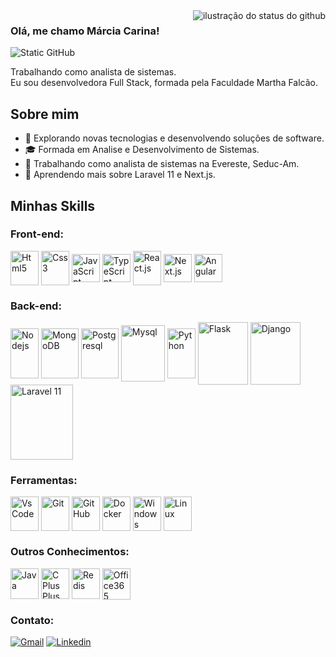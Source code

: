 
<img align='right' src="https://github-readme-stats.vercel.app/api/top-langs/?username=mcarina&title_color=783c00&text_color=af552e&icon_color=783c00&bg_color=f8efd&hide_border=false&include_all_commits=true&count_private=true&layout=compact" alt="ilustração do status do github">

### Olá, me chamo Márcia Carina!

<img src="https://img.shields.io/static/v1?label=Overview&message=Mcarina&color=f8efd4&style=for-the-badge&logo=GitHub" alt="Static GitHub">

<p>Trabalhando como analista de sistemas.<br/> Eu sou desenvolvedora Full Stack, formada pela Faculdade Martha Falcão.</p>


## Sobre mim

- 🤔 Explorando novas tecnologias e desenvolvendo soluções de software.
- 🎓 Formada em Analise e Desenvolvimento de Sistemas.
- 💼 Trabalhando como analista de sistemas na Evereste, Seduc-Am.
- 🌱 Aprendendo mais sobre Laravel 11 e Next.js.


## Minhas Skills
### Front-end:
<div style="display: inline_block">
  <img align="center" height="55" width="45" src="https://icongr.am/devicon/html5-original-wordmark.svg?size=49&color=0342bd" title="Html5">
  <img align="center"height="55" width="45" src="https://icongr.am/devicon/css3-original-wordmark.svg?size=49&color=df8f20" title="Css3">
  <img align="center"height="45" width="45" src="https://icongr.am/devicon/javascript-original.svg?size=49&color=0342bd" title="JavaScript">
  <img align="center"height="45" width="45" src="https://icongr.am/devicon/typescript-original.svg?size=47&color=currentColor" title="TypeScript">
  <img align="center" height="55" width="45" src="https://icongr.am/devicon/react-original-wordmark.svg?size=49&color=df8f20" title="React.js">
  <img align="center" height="45" width="45" src="https://cdn.jsdelivr.net/gh/devicons/devicon@latest/icons/nextjs/nextjs-original.svg" title="Next.js" />
  <img align="center"height="45" width="45" src="https://icongr.am/devicon/angularjs-original.svg?size=128&color=currentColor" title="Angular">
 
</div>

### Back-end:
<div>
 <img align="center" height="80" width="45" src="https://icongr.am/devicon/nodejs-original.svg?size=50&color=currentColor" title="Nodejs">
 <img align="center" height="80" width="60"height="60" width="45" src="https://icongr.am/devicon/mongodb-original-wordmark.svg?size=111&color=currentColor" title="MongoDB">
 <img align="center" height="80" width="60" src="https://icongr.am/devicon/postgresql-original-wordmark.svg?size=50&color=currentColor" title="Postgresql">
 <img align="center" height="90" width="70" src="https://icongr.am/devicon/mysql-original-wordmark.svg?size=50&color=currentColor" title="Mysql">
 <img align="center" height="80" width="45" src="https://icongr.am/devicon/python-original.svg?size=50&color=currentColor" title="Python">
 <img align="center" height="100" width="80" src="https://cdn.jsdelivr.net/gh/devicons/devicon@latest/icons/flask/flask-original-wordmark.svg" title="Flask" />
 <img align="center" height="100" width="80" src="https://cdn.jsdelivr.net/gh/devicons/devicon@latest/icons/djangorest/djangorest-original.svg" title="Django">
 <img align="center" height="120" width="100" src="https://cdn.jsdelivr.net/gh/devicons/devicon@latest/icons/laravel/laravel-line-wordmark.svg" title="Laravel 11" />

 </div>

### Ferramentas:
<div>
<img align="center" height="55" width="45" src="https://icongr.am/devicon/visualstudio-plain.svg?size=33&color=1955a4" title="Vs Code">
<img align="center" height="55" width="45" src="https://icongr.am/devicon/git-original.svg?size=61&color=currentColor" title="Git">
<img align="center" height="55" width="45" src="https://icongr.am/simple/github.svg?size=49&color=2b1c72&colored=false" title="GitHub">
<img align="center" height="55" width="45" src="https://icongr.am/devicon/docker-original-wordmark.svg?size=50&color=currentColor" title="Docker">
<img align="center" height="55" width="45" src="https://icongr.am/devicon/windows8-original.svg?size=33&color=1955a" title="Windows">
<img align="center" height="55" width="45" src="https://icongr.am/devicon/linux-original.svg?size=50&color=currentColor" title="Linux">
 </div>



### Outros Conhecimentos:
<div>
   <img align="center" height="49" width="45" src="https://icongr.am/devicon/java-original-wordmark.svg?size=50&color=currentColor" title="Java">
   <img align="center" height="49" width="45" src="https://icongr.am/devicon/cplusplus-original.svg?size=50&color=currentColor" title="C Plus Plus">
   <img align="center" height="49" width="45" src="https://icongr.am/devicon/redis-original-wordmark.svg?size=50&color=currentColor" title="Redis">
   <img align="center" height="50" width="45" src="https://icongr.am/simple/microsoftoffice.svg?size=45&color=cd6713&colored=false" title="Office365">
</div>
 
### Contato:
<div> 
  <a href = "mailto:marciacarina931@gmail.com"><img src="https://icongr.am/simple/gmail.svg?size=35&color=cd1313&colored=false" title="Gmail" target="_blank"></a>
  <a href="https://www.linkedin.com/in/marcia-carina/" target="_blank"><img src="https://icongr.am/devicon/linkedin-original.svg?size=35&color=5576aa" title="Linkedin" target="_blank"></a> 
 
</div>


